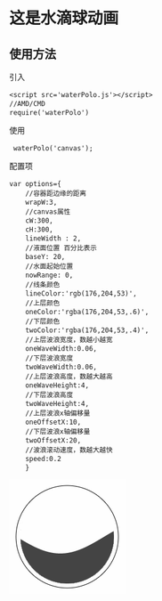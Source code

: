 # 这是水滴球动画
## 使用方法
引入
```
<script src='waterPolo.js'></script>
//AMD/CMD
require('waterPolo')
```
使用
```
 waterPolo('canvas');
```
配置项
```
var options={
    //容器距边缘的距离
    wrapW:3,
    //canvas属性
    cW:300,
    cH:300,
    lineWidth : 2,
    //液面位置 百分比表示
    baseY: 20,
    //水面起始位置
    nowRange: 0,
    //线条颜色
    lineColor:'rgb(176,204,53)',
    //上层颜色
    oneColor:'rgba(176,204,53,.6)',
    //下层颜色
    twoColor:'rgba(176,204,53,.4)',
    //上层波浪宽度，数越小越宽
    oneWaveWidth:0.06,
    //下层波浪宽度
    twoWaveWidth:0.06,
    //上层波浪高度，数越大越高
    oneWaveHeight:4,
    //下层波浪高度
    twoWaveHeight:4,
    //上层波浪x轴偏移量
    oneOffsetX:10,
    //下层波浪x轴偏移量
    twoOffsetX:20,
    //波浪滚动速度，数越大越快
    speed:0.2
    }
```
![img](https://github.com/acdseen/acdseen.github.io/blob/master/img/7.gif)
